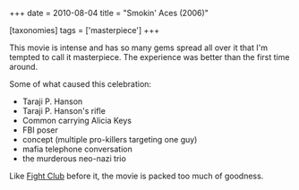 +++
date = 2010-08-04
title = "Smokin' Aces (2006)"

[taxonomies]
tags = ['masterpiece']
+++

This movie is intense and has so many gems spread all over it that I\'m
tempted to call it masterpiece. The experience was better than the first
time around.

Some of what caused this celebration:

-   Taraji P. Hanson
-   Taraji P. Hanson\'s rifle
-   Common carrying Alicia Keys
-   FBI poser
-   concept (multiple pro-killers targeting one guy)
-   mafia telephone conversation
-   the murderous neo-nazi trio

Like [Fight Club] before it, the movie is packed too much of goodness.

  [Fight Club]: http://movies.tshepang.net/fight-club-1999
